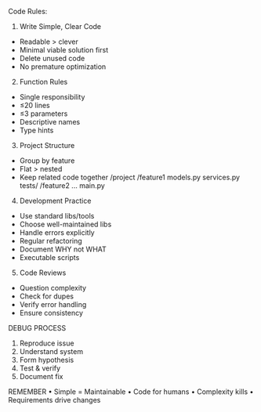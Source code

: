 Code Rules:

1. Write Simple, Clear Code
- Readable > clever
- Minimal viable solution first
- Delete unused code
- No premature optimization

2. Function Rules
- Single responsibility
- ≤20 lines
- ≤3 parameters
- Descriptive names
- Type hints

3. Project Structure
- Group by feature
- Flat > nested
- Keep related code together
/project
  /feature1
    models.py
    services.py
    tests/
  /feature2
    ...
  main.py

4. Development Practice
- Use standard libs/tools
- Choose well-maintained libs
- Handle errors explicitly 
- Regular refactoring
- Document WHY not WHAT
- Executable scripts

5. Code Reviews
- Question complexity
- Check for dupes
- Verify error handling
- Ensure consistency

DEBUG PROCESS
1. Reproduce issue
2. Understand system
3. Form hypothesis
4. Test & verify
5. Document fix

REMEMBER
• Simple = Maintainable
• Code for humans
• Complexity kills
• Requirements drive changes
